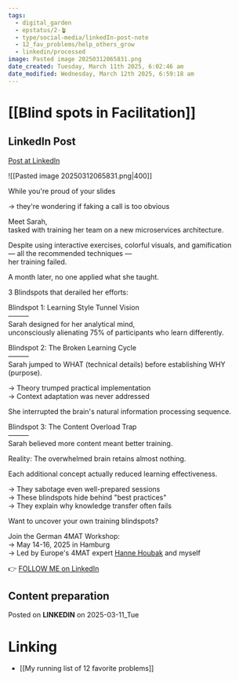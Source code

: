 ```yaml
---
tags:
  - digital_garden
  - epstatus/2-🪴
  - type/social-media/linkedIn-post-note
  - 12_fav_problems/help_others_grow
  - linkedin/processed
image: Pasted image 20250312065831.png
date_created: Tuesday, March 11th 2025, 6:02:46 am
date_modified: Wednesday, March 12th 2025, 6:59:18 am
---
```

# [[Blind spots in Facilitation]]
## LinkedIn Post
[Post at LinkedIn]()

![[Pasted image 20250312065831.png|400]]

While you're proud of your slides  
  
→ they're wondering if faking a call is too obvious  
  
Meet Sarah,  
tasked with training her team on a new microservices architecture.  
  
Despite using interactive exercises, colorful visuals, and gamification  
— all the recommended techniques —  
her training failed.  
  
A month later, no one applied what she taught.  
  
3 Blindspots that derailed her efforts:  
  
Blindspot 1: Learning Style Tunnel Vision  
———  
Sarah designed for her analytical mind,  
unconsciously alienating 75% of participants who learn differently.  
  
  
Blindspot 2: The Broken Learning Cycle  
———  
Sarah jumped to WHAT (technical details) before establishing WHY (purpose).  
  
→ Theory trumped practical implementation  
→ Context adaptation was never addressed  
  
She interrupted the brain's natural information processing sequence.  
  
  
Blindspot 3: The Content Overload Trap  
———  
Sarah believed more content meant better training.  
  
Reality: The overwhelmed brain retains almost nothing.  
  
Each additional concept actually reduced learning effectiveness.  
  
→ They sabotage even well-prepared sessions  
→ These blindspots hide behind "best practices"  
→ They explain why knowledge transfer often fails  
  
Want to uncover your own training blindspots?  
  
Join the German 4MAT Workshop:  
→ May 14-16, 2025 in Hamburg  
→ Led by Europe's 4MAT expert [](https://www.linkedin.com/in/ACoAAABu4oIBhM9AaaXVclPPngaKlvVKKy-FogU)[Hanne Houbak](https://www.linkedin.com/in/hanne-houbak-4aa5252/) and myself

👉 [FOLLOW ME on LinkedIn](https://www.linkedin.com/comm/mynetwork/discovery-see-all?usecase=PEOPLE_FOLLOWS&followMember=sebastiankamilli)

## Content preparation



Posted on **LINKEDIN** on 2025-03-11_Tue
# Linking
+ [[My running list of 12 favorite problems]]